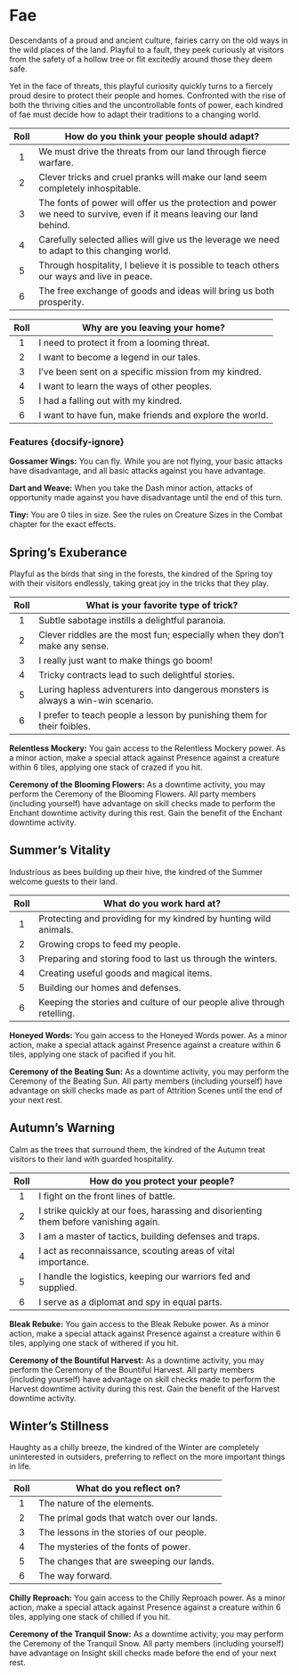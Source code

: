 # Fae

Descendants of a proud and ancient culture, fairies carry on the old ways in the wild places of the land.
Playful to a fault, they peek curiously at visitors from the safety of a hollow tree or flit excitedly around those they deem safe.

Yet in the face of threats, this playful curiosity quickly turns to a fiercely proud desire to protect their people and homes.
Confronted with the rise of both the thriving cities and the uncontrollable fonts of power, each kindred of fae must decide how to adapt their traditions to a changing world.

<div class="side-panel">

| Roll | How do you think your people should adapt?                                                                              |
| :--: | ----------------------------------------------------------------------------------------------------------------------- |
|  1   | We must drive the threats from our land through fierce warfare.                                                         |
|  2   | Clever tricks and cruel pranks will make our land seem completely inhospitable.                                         |
|  3   | The fonts of power will offer us the protection and power we need to survive, even if it means leaving our land behind. |
|  4   | Carefully selected allies will give us the leverage we need to adapt to this changing world.                            |
|  5   | Through hospitality, I believe it is possible to teach others our ways and live in peace.                               |
|  6   | The free exchange of goods and ideas will bring us both prosperity.                                                     |

| Roll | Why are you leaving your home?                          |
| :--: | ------------------------------------------------------- |
|  1   | I need to protect it from a looming threat.             |
|  2   | I want to become a legend in our tales.                 |
|  3   | I’ve been sent on a specific mission from my kindred.   |
|  4   | I want to learn the ways of other peoples.              |
|  5   | I had a falling out with my kindred.                    |
|  6   | I want to have fun, make friends and explore the world. |

</div>

### Features {docsify-ignore}

**Gossamer Wings:** You can fly. While you are not flying, your basic attacks have disadvantage, and all basic attacks against you have advantage.

**Dart and Weave:** When you take the Dash minor action, attacks of opportunity made against you have disadvantage until the end of this turn.

**Tiny:** You are 0 tiles in size. See the rules on Creature Sizes in the Combat chapter for the exact effects.

## Spring’s Exuberance

Playful as the birds that sing in the forests, the kindred of the Spring toy with their visitors endlessly, taking great joy in the tricks that they play.

| Roll | What is your favorite type of trick?                                             |
| :--: | -------------------------------------------------------------------------------- |
|  1   | Subtle sabotage instills a delightful paranoia.                                  |
|  2   | Clever riddles are the most fun; especially when they don’t make any sense.      |
|  3   | I really just want to make things go boom!                                       |
|  4   | Tricky contracts lead to such delightful stories.                                |
|  5   | Luring hapless adventurers into dangerous monsters is always a win-win scenario. |
|  6   | I prefer to teach people a lesson by punishing them for their foibles.           |

**Relentless Mockery:** You gain access to the Relentless Mockery power. As a minor action, make a special attack against Presence against a creature within 6 tiles, applying one stack of crazed if you hit.

**Ceremony of the Blooming Flowers:** As a downtime activity, you may perform the Ceremony of the Blooming Flowers. All party members (including yourself) have advantage on skill checks made to perform the Enchant downtime activity during this rest. Gain the benefit of the Enchant downtime activity.

## Summer’s Vitality

Industrious as bees building up their hive, the kindred of the Summer welcome guests to their land.

| Roll | What do you work hard at?                                              |
| :--: | ---------------------------------------------------------------------- |
|  1   | Protecting and providing for my kindred by hunting wild animals.       |
|  2   | Growing crops to feed my people.                                       |
|  3   | Preparing and storing food to last us through the winters.             |
|  4   | Creating useful goods and magical items.                               |
|  5   | Building our homes and defenses.                                       |
|  6   | Keeping the stories and culture of our people alive through retelling. |

**Honeyed Words:** You gain access to the Honeyed Words power. As a minor action, make a special attack against Presence against a creature within 6 tiles, applying one stack of pacified if you hit.

**Ceremony of the Beating Sun:** As a downtime activity, you may perform the Ceremony of the Beating Sun. All party members (including yourself) have advantage on skill checks made as part of Attrition Scenes until the end of your next rest.

## Autumn’s Warning

Calm as the trees that surround them, the kindred of the Autumn treat visitors to their land with guarded hospitality.

| Roll | How do you protect your people?                                                       |
| :--: | ------------------------------------------------------------------------------------- |
|  1   | I fight on the front lines of battle.                                                 |
|  2   | I strike quickly at our foes, harassing and disorienting them before vanishing again. |
|  3   | I am a master of tactics, building defenses and traps.                                |
|  4   | I act as reconnaissance, scouting areas of vital importance.                          |
|  5   | I handle the logistics, keeping our warriors fed and supplied.                        |
|  6   | I serve as a diplomat and spy in equal parts.                                         |

**Bleak Rebuke:** You gain access to the Bleak Rebuke power. As a minor action, make a special attack against Presence against a creature within 6 tiles, applying one stack of withered if you hit.

**Ceremony of the Bountiful Harvest:** As a downtime activity, you may perform the Ceremony of the Bountiful Harvest. All party members (including yourself) have advantage on skill checks made to perform the Harvest downtime activity during this rest. Gain the benefit of the Harvest downtime activity.

## Winter’s Stillness

Haughty as a chilly breeze, the kindred of the Winter are completely uninterested in outsiders, preferring to reflect on the more important things in life.

| Roll | What do you reflect on?                    |
| :--: | ------------------------------------------ |
|  1   | The nature of the elements.                |
|  2   | The primal gods that watch over our lands. |
|  3   | The lessons in the stories of our people.  |
|  4   | The mysteries of the fonts of power.       |
|  5   | The changes that are sweeping our lands.   |
|  6   | The way forward.                           |

**Chilly Reproach:** You gain access to the Chilly Reproach power. As a minor action, make a special attack against Presence against a creature within 6 tiles, applying one stack of chilled if you hit.

**Ceremony of the Tranquil Snow:** As a downtime activity, you may perform the Ceremony of the Tranquil Snow. All party members (including yourself) have advantage on Insight skill checks made before the end of your next rest.
